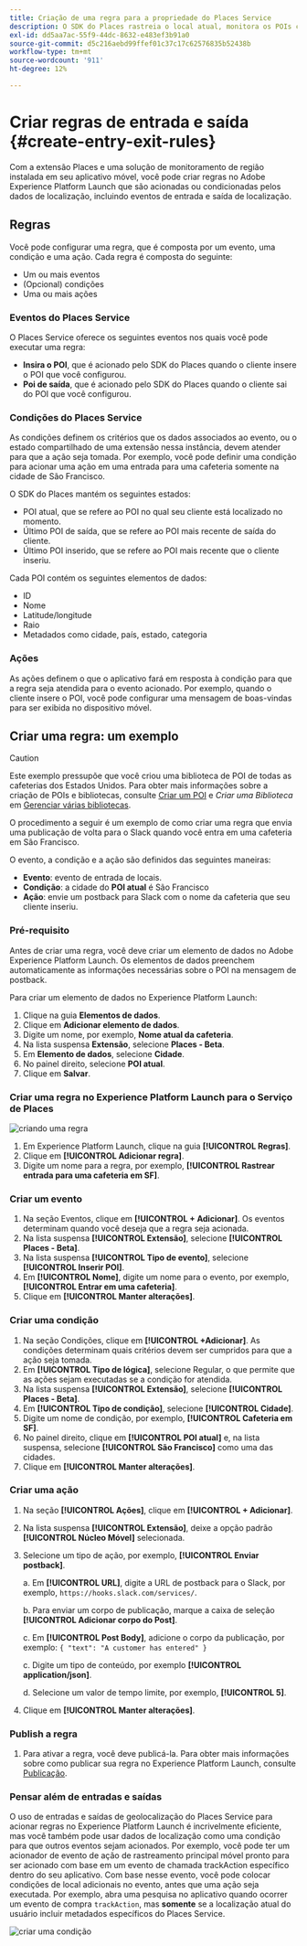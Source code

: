 ```yaml
---
title: Criação de uma regra para a propriedade do Places Service
description: O SDK do Places rastreia o local atual, monitora os POIs configurados em torno do local atual e rastreia os eventos de entrada e saída desses POIs.
exl-id: dd5aa7ac-55f9-44dc-8632-e483ef3b91a0
source-git-commit: d5c216aebd99ffef01c37c17c62576835b52438b
workflow-type: tm+mt
source-wordcount: '911'
ht-degree: 12%

---
```


# Criar regras de entrada e saída {#create-entry-exit-rules}

Com a extensão Places e uma solução de monitoramento de região instalada em seu aplicativo móvel, você pode criar regras no Adobe Experience Platform Launch que são acionadas ou condicionadas pelos dados de localização, incluindo eventos de entrada e saída de localização.

## Regras

Você pode configurar uma regra, que é composta por um evento, uma condição e uma ação. Cada regra é composta do seguinte:

* Um ou mais eventos
* (Opcional) condições
* Uma ou mais ações

### Eventos do Places Service

O Places Service oferece os seguintes eventos nos quais você pode executar uma regra:

* **Insira o POI**, que é acionado pelo SDK do Places quando o cliente insere o POI que você configurou.
* **Poi de saída**, que é acionado pelo SDK do Places quando o cliente sai do POI que você configurou.

### Condições do Places Service

As condições definem os critérios que os dados associados ao evento, ou o estado compartilhado de uma extensão nessa instância, devem atender para que a ação seja tomada. Por exemplo, você pode definir uma condição para acionar uma ação em uma entrada para uma cafeteria somente na cidade de São Francisco.

O SDK do Places mantém os seguintes estados:

* POI atual, que se refere ao POI no qual seu cliente está localizado no momento.
* Último POI de saída, que se refere ao POI mais recente de saída do cliente.
* Último POI inserido, que se refere ao POI mais recente que o cliente inseriu.

Cada POI contém os seguintes elementos de dados:

* ID
* Nome
* Latitude/longitude
* Raio
* Metadados como cidade, país, estado, categoria

### Ações

As ações definem o que o aplicativo fará em resposta à condição para que a regra seja atendida para o evento acionado. Por exemplo, quando o cliente insere o POI, você pode configurar uma mensagem de boas-vindas para ser exibida no dispositivo móvel.

## Criar uma regra: um exemplo

>[!CAUTION]
>
>Este exemplo pressupõe que você criou uma biblioteca de POI de todas as cafeterias dos Estados Unidos. Para obter mais informações sobre a criação de POIs e bibliotecas, consulte [Criar um POI](/help/poi-mgmt-ui/create-a-poi-ui.md) e *Criar uma Biblioteca* em [Gerenciar várias bibliotecas](https://experienceleague.adobe.com/docs/places/using/poi-mgmt-ui/manage-libraries-in-the-places-ui.html?lang=pt-BR).

O procedimento a seguir é um exemplo de como criar uma regra que envia uma publicação de volta para o Slack quando você entra em uma cafeteria em São Francisco.

O evento, a condição e a ação são definidos das seguintes maneiras:

* **Evento**: evento de entrada de locais.
* **Condição**: a cidade do **POI atual** é São Francisco
* **Ação**: envie um postback para Slack com o nome da cafeteria que seu cliente inseriu.

### Pré-requisito

Antes de criar uma regra, você deve criar um elemento de dados no Adobe Experience Platform Launch. Os elementos de dados preenchem automaticamente as informações necessárias sobre o POI na mensagem de postback.

Para criar um elemento de dados no Experience Platform Launch:

1. Clique na guia **Elementos de dados**.
1. Clique em **Adicionar elemento de dados**.
1. Digite um nome, por exemplo, **Nome atual da cafeteria**.
1. Na lista suspensa **Extensão**, selecione **Places - Beta**.
1. Em **Elemento de dados**, selecione **Cidade**.
1. No painel direito, selecione **POI atual**.
1. Clique em **Salvar**.

### Criar uma regra no Experience Platform Launch para o Serviço de Places

![criando uma regra](/help/assets/placesrule.png)

1. Em Experience Platform Launch, clique na guia **[!UICONTROL Regras]**.
1. Clique em **[!UICONTROL Adicionar regra]**.
1. Digite um nome para a regra, por exemplo, **[!UICONTROL Rastrear entrada para uma cafeteria em SF]**.

### Criar um evento

1. Na seção Eventos, clique em **[!UICONTROL + Adicionar]**. Os eventos determinam quando você deseja que a regra seja acionada.
1. Na lista suspensa **[!UICONTROL Extensão]**, selecione **[!UICONTROL Places - Beta]**.
1. Na lista suspensa **[!UICONTROL Tipo de evento]**, selecione **[!UICONTROL Inserir POI]**.
1. Em **[!UICONTROL Nome]**, digite um nome para o evento, por exemplo, **[!UICONTROL Entrar em uma cafeteria]**.
1. Clique em **[!UICONTROL Manter alterações]**.

### Criar uma condição

1. Na seção Condições, clique em **[!UICONTROL +Adicionar]**. As condições determinam quais critérios devem ser cumpridos para que a ação seja tomada.
1. Em **[!UICONTROL Tipo de lógica]**, selecione Regular, o que permite que as ações sejam executadas se a condição for atendida.
1. Na lista suspensa **[!UICONTROL Extensão]**, selecione **[!UICONTROL Places - Beta]**.
1. Em **[!UICONTROL Tipo de condição]**, selecione **[!UICONTROL Cidade]**.
1. Digite um nome de condição, por exemplo, **[!UICONTROL Cafeteria em SF]**.
1. No painel direito, clique em **[!UICONTROL POI atual]** e, na lista suspensa, selecione **[!UICONTROL São Francisco]** como uma das cidades.
1. Clique em **[!UICONTROL Manter alterações]**.

### Criar uma ação

1. Na seção **[!UICONTROL Ações]**, clique em **[!UICONTROL + Adicionar]**.
1. Na lista suspensa **[!UICONTROL Extensão]**, deixe a opção padrão **[!UICONTROL Núcleo Móvel]** selecionada.
1. Selecione um tipo de ação, por exemplo, **[!UICONTROL Enviar postback]**.

   a. Em **[!UICONTROL URL]**, digite a URL de postback para o Slack, por exemplo, `https://hooks.slack.com/services/`.

   b. Para enviar um corpo de publicação, marque a caixa de seleção **[!UICONTROL Adicionar corpo do Post]**.

   c. Em **[!UICONTROL Post Body]**, adicione o corpo da publicação, por exemplo: `{ "text": "A customer has entered" }`

   c. Digite um tipo de conteúdo, por exemplo **[!UICONTROL application/json]**.

   d. Selecione um valor de tempo limite, por exemplo, **[!UICONTROL 5]**.

1. Clique em **[!UICONTROL Manter alterações]**.

### Publish a regra

1. Para ativar a regra, você deve publicá-la. Para obter mais informações sobre como publicar sua regra no Experience Platform Launch, consulte [Publicação](https://experienceleague.adobe.com/docs/experience-platform/tags/publish/overview.html?lang=pt-BR).

### Pensar além de entradas e saídas

O uso de entradas e saídas de geolocalização do Places Service para acionar regras no Experience Platform Launch é incrivelmente eficiente, mas você também pode usar dados de localização como uma condição para que outros eventos sejam acionados. Por exemplo, você pode ter um acionador de evento de ação de rastreamento principal móvel pronto para ser acionado com base em um evento de chamada trackAction específico dentro do seu aplicativo. Com base nesse evento, você pode colocar condições de local adicionais no evento, antes que uma ação seja executada. Por exemplo, abra uma pesquisa no aplicativo quando ocorrer um evento de compra `trackAction`, mas **somente** se a localização atual do usuário incluir metadados específicos do Places Service.

![criar uma condição](/help/assets/places-condition.png)
